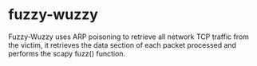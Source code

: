 fuzzy-wuzzy
===========

Fuzzy-Wuzzy uses ARP poisoning to retrieve all network TCP traffic from the victim, it retrieves the data section of each packet processed and performs the scapy fuzz() function.
